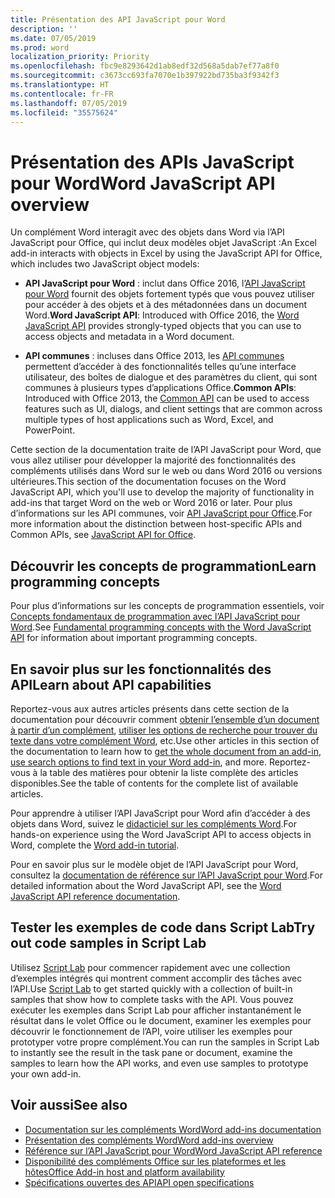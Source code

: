 ```yaml
---
title: Présentation des API JavaScript pour Word
description: ''
ms.date: 07/05/2019
ms.prod: word
localization_priority: Priority
ms.openlocfilehash: fbc9e8293642d1ab8edf32d568a5dab7ef77a8f0
ms.sourcegitcommit: c3673cc693fa7070e1b397922bd735ba3f9342f3
ms.translationtype: HT
ms.contentlocale: fr-FR
ms.lasthandoff: 07/05/2019
ms.locfileid: "35575624"
---
```

# <a name="word-javascript-api-overview"></a><span data-ttu-id="6b6af-102">Présentation des APIs JavaScript pour Word</span><span class="sxs-lookup"><span data-stu-id="6b6af-102">Word JavaScript API overview</span></span>

<span data-ttu-id="6b6af-103">Un complément Word interagit avec des objets dans Word via l’API JavaScript pour Office, qui inclut deux modèles objet JavaScript :</span><span class="sxs-lookup"><span data-stu-id="6b6af-103">An Excel add-in interacts with objects in Excel by using the JavaScript API for Office, which includes two JavaScript object models:</span></span>

* <span data-ttu-id="6b6af-104">**API JavaScript pour Word** : inclut dans Office 2016, l’[API JavaScript pour Word](/javascript/api/word) fournit des objets fortement typés que vous pouvez utiliser pour accéder à des objets et à des métadonnées dans un document Word.</span><span class="sxs-lookup"><span data-stu-id="6b6af-104">**Word JavaScript API**: Introduced with Office 2016, the [Word JavaScript API](/javascript/api/word) provides strongly-typed objects that you can use to access objects and metadata in a Word document.</span></span> 

* <span data-ttu-id="6b6af-105">**API communes** : incluses dans Office 2013, les [API communes](/javascript/api/office) permettent d’accéder à des fonctionnalités telles qu’une interface utilisateur, des boîtes de dialogue et des paramètres du client, qui sont communes à plusieurs types d’applications Office.</span><span class="sxs-lookup"><span data-stu-id="6b6af-105">**Common APIs**: Introduced with Office 2013, the [Common API](/javascript/api/office) can be used to access features such as UI, dialogs, and client settings that are common across multiple types of host applications such as Word, Excel, and PowerPoint.</span></span>

<span data-ttu-id="6b6af-106">Cette section de la documentation traite de l’API JavaScript pour Word, que vous allez utiliser pour développer la majorité des fonctionnalités des compléments utilisés dans Word sur le web ou dans Word 2016 ou versions ultérieures.</span><span class="sxs-lookup"><span data-stu-id="6b6af-106">This section of the documentation focuses on the Word JavaScript API, which you'll use to develop the majority of functionality in add-ins that target Word on the web or Word 2016 or later.</span></span> <span data-ttu-id="6b6af-107">Pour plus d’informations sur les API communes, voir [API JavaScript pour Office](../javascript-api-for-office.md).</span><span class="sxs-lookup"><span data-stu-id="6b6af-107">For more information about the distinction between host-specific APIs and Common APIs, see [JavaScript API for Office](../javascript-api-for-office.md).</span></span> 

## <a name="learn-programming-concepts"></a><span data-ttu-id="6b6af-108">Découvrir les concepts de programmation</span><span class="sxs-lookup"><span data-stu-id="6b6af-108">Learn programming concepts</span></span>

<span data-ttu-id="6b6af-109">Pour plus d’informations sur les concepts de programmation essentiels, voir [Concepts fondamentaux de programmation avec l’API JavaScript pour Word](../../word/word-add-ins-core-concepts.md).</span><span class="sxs-lookup"><span data-stu-id="6b6af-109">See [Fundamental programming concepts with the Word JavaScript API](../../word/word-add-ins-core-concepts.md) for information about important programming concepts.</span></span>
 
## <a name="learn-about-api-capabilities"></a><span data-ttu-id="6b6af-110">En savoir plus sur les fonctionnalités des API</span><span class="sxs-lookup"><span data-stu-id="6b6af-110">Learn about API capabilities</span></span>

<span data-ttu-id="6b6af-111">Reportez-vous aux autres articles présents dans cette section de la documentation pour découvrir comment [obtenir l’ensemble d’un document à partir d’un complément](../../word/get-the-whole-document-from-an-add-in-for-word.md), [utiliser les options de recherche pour trouver du texte dans votre complément Word](../../word/search-option-guidance.md), etc.</span><span class="sxs-lookup"><span data-stu-id="6b6af-111">Use other articles in this section of the documentation to learn how to [get the whole document from an add-in](../../word/get-the-whole-document-from-an-add-in-for-word.md), [use search options to find text in your Word add-in](../../word/search-option-guidance.md), and more.</span></span> <span data-ttu-id="6b6af-112">Reportez-vous à la table des matières pour obtenir la liste complète des articles disponibles.</span><span class="sxs-lookup"><span data-stu-id="6b6af-112">See the table of contents for the complete list of available articles.</span></span>

<span data-ttu-id="6b6af-113">Pour apprendre à utiliser l’API JavaScript pour Word afin d’accéder à des objets dans Word, suivez le [didacticiel sur les compléments Word](../../tutorials/word-tutorial.md).</span><span class="sxs-lookup"><span data-stu-id="6b6af-113">For hands-on experience using the Word JavaScript API to access objects in Word, complete the [Word add-in tutorial](../../tutorials/word-tutorial.md).</span></span> 

<span data-ttu-id="6b6af-114">Pour en savoir plus sur le modèle objet de l’API JavaScript pour Word, consultez la [documentation de référence sur l’API JavaScript pour Word](/javascript/api/word).</span><span class="sxs-lookup"><span data-stu-id="6b6af-114">For detailed information about the Word JavaScript API, see the [Word JavaScript API reference documentation](/javascript/api/word).</span></span>

## <a name="try-out-code-samples-in-script-lab"></a><span data-ttu-id="6b6af-115">Tester les exemples de code dans Script Lab</span><span class="sxs-lookup"><span data-stu-id="6b6af-115">Try out code samples in Script Lab</span></span>

<span data-ttu-id="6b6af-116">Utilisez [Script Lab](../../overview/explore-with-script-lab.md) pour commencer rapidement avec une collection d’exemples intégrés qui montrent comment accomplir des tâches avec l’API.</span><span class="sxs-lookup"><span data-stu-id="6b6af-116">Use [Script Lab](../../overview/explore-with-script-lab.md) to get started quickly with a collection of built-in samples that show how to complete tasks with the API.</span></span> <span data-ttu-id="6b6af-117">Vous pouvez exécuter les exemples dans Script Lab pour afficher instantanément le résultat dans le volet Office ou le document, examiner les exemples pour découvrir le fonctionnement de l’API, voire utiliser les exemples pour prototyper votre propre complément.</span><span class="sxs-lookup"><span data-stu-id="6b6af-117">You can run the samples in Script Lab to instantly see the result in the task pane or document, examine the samples to learn how the API works, and even use samples to prototype your own add-in.</span></span>

## <a name="see-also"></a><span data-ttu-id="6b6af-118">Voir aussi</span><span class="sxs-lookup"><span data-stu-id="6b6af-118">See also</span></span>

- [<span data-ttu-id="6b6af-119">Documentation sur les compléments Word</span><span class="sxs-lookup"><span data-stu-id="6b6af-119">Word add-ins documentation</span></span>](../../word/index.md)
- [<span data-ttu-id="6b6af-120">Présentation des compléments Word</span><span class="sxs-lookup"><span data-stu-id="6b6af-120">Word add-ins overview</span></span>](../../word/word-add-ins-programming-overview.md)
- [<span data-ttu-id="6b6af-121">Référence sur l’API JavaScript pour Word</span><span class="sxs-lookup"><span data-stu-id="6b6af-121">Word JavaScript API reference</span></span>](/javascript/api/word)
- [<span data-ttu-id="6b6af-122">Disponibilité des compléments Office sur les plateformes et les hôtes</span><span class="sxs-lookup"><span data-stu-id="6b6af-122">Office Add-in host and platform availability</span></span>](../../overview/office-add-in-availability.md)
- [<span data-ttu-id="6b6af-123">Spécifications ouvertes des API</span><span class="sxs-lookup"><span data-stu-id="6b6af-123">API open specifications</span></span>](../openspec/openspec.md)
